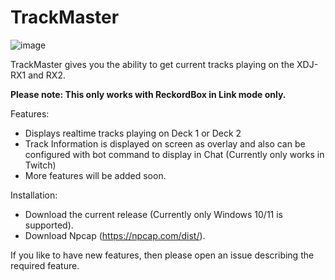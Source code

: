 # TrackMaster

![image](https://user-images.githubusercontent.com/710270/223608177-cf462106-2937-4fa0-91e6-7bc0229f4958.png)

TrackMaster gives you the ability to get current tracks playing on the XDJ-RX1 and RX2. 

**Please note: This only works with ReckordBox in Link mode only.**

Features:
 - Displays realtime tracks playing on Deck 1 or Deck 2
 - Track Information is displayed on screen as overlay and also can be configured with bot command to display in Chat (Currently only works in Twitch)
 - More features will be added soon.

Installation:
  - Download the current release (Currently only Windows 10/11 is supported).
  - Download Npcap (https://npcap.com/dist/). 

If you like to have new features, then please open an issue describing the required feature.



